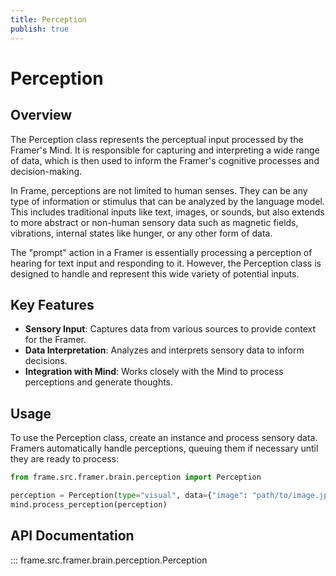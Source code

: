 ```yaml
---
title: Perception
publish: true
---
```


# Perception

## Overview

The Perception class represents the perceptual input processed by the Framer's Mind. It is responsible for capturing and interpreting a wide range of data, which is then used to inform the Framer's cognitive processes and decision-making. 

In Frame, perceptions are not limited to human senses. They can be any type of information or stimulus that can be analyzed by the language model. This includes traditional inputs like text, images, or sounds, but also extends to more abstract or non-human sensory data such as magnetic fields, vibrations, internal states like hunger, or any other form of data.

The "prompt" action in a Framer is essentially processing a perception of hearing for text input and responding to it. However, the Perception class is designed to handle and represent this wide variety of potential inputs.

## Key Features

- **Sensory Input**: Captures data from various sources to provide context for the Framer.
- **Data Interpretation**: Analyzes and interprets sensory data to inform decisions.
- **Integration with Mind**: Works closely with the Mind to process perceptions and generate thoughts.

## Usage

To use the Perception class, create an instance and process sensory data. Framers automatically handle perceptions, queuing them if necessary until they are ready to process:

```python
from frame.src.framer.brain.perception import Perception

perception = Perception(type="visual", data={"image": "path/to/image.jpg"})
mind.process_perception(perception)
```

## API Documentation

::: frame.src.framer.brain.perception.Perception
